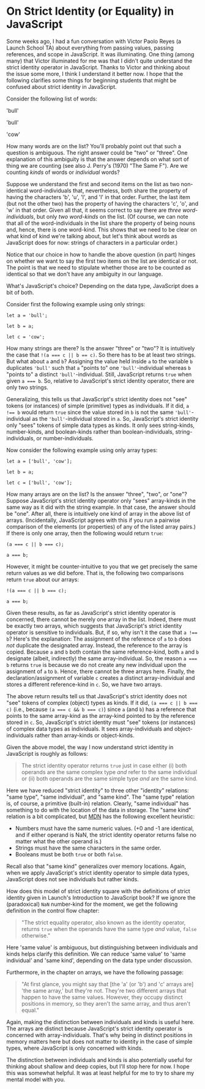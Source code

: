 # On Strict Identity (or Equality) in JavaScript #

Some weeks ago, I had a fun conversation with Victor Paolo Reyes (a Launch School TA) about everything from passing values, passing references, and scope in JavaScript. It was illuminating. One thing (among many) that Victor illuminated for me was that I didn't quite understand the strict identity operator in JavaScript. Thanks to Victor and thinking about the issue some more, I think I understand it better now. I hope that the following clarifies some things for beginning students that might be confused about strict identity in JavaScript.

Consider the following list of words:

'bull'

'bull'

'cow'

How many words are on the list? You'll probably point out that such a question is ambiguous. The right answer could be "two" or "three". One explanation of this ambiguity is that the answer depends on what sort of thing we are counting (see also J. Perry's (1970) "The Same F"). Are we counting _kinds_ of words or _individual_ words?

Suppose we understand the first and second items on the list as two non-identical word-individuals that, nevertheless, both share the property of having the characters 'b', 'u', 'l', and 'l' in that order. Further, the last item (but not the other two) has the property of having the characters 'c', 'o', and 'w' in that order. Given all that, it seems correct to say there are _three word-individuals_, but only _two word-kinds_ on the list. (Of course, we can note that all of the word-individuals in the list share the property of being nouns and, hence, there is one word-kind. This shows that we need to be clear on what kind of kind we're talking about, but let's think about words as JavaScript does for now: strings of characters in a particular order.)

Notice that our choice in how to handle the above question (in part) hinges on whether we want to say the first two items on the list are identical or not. The point is that we need to stipulate whether those are to be counted as identical so that we don't have any ambiguity in our language.

What's JavaScript's choice? Depending on the data type, JavaScript does a bit of both.

Consider first the following example using only strings:

`let a = 'bull';`

`let b = a;`

`let c = 'cow';`

How many strings are there? Is the answer "three" or "two"? It is intuitively the case that `!(a === c || b == c)`. So there has to be at least two strings. But what about `a` and `b`? Assigning the value held inside `a` to the variable `b` duplicates `'bull'` such that `a` "points to" one `'bull'`-individual whereas `b` "points to" a distinct `'bull'`-individual. Still, JavaScript returns `true` when given `a === b`. So, relative to JavaScript's strict identity operator, there are only two strings.

Generalizing, this tells us that JavaScript's strict identity does not "see" tokens (or instances) of simple (primitive) types as individuals. If it did, `a !== b` would return `true` since the value stored in `b` is not the same `'bull'`-individual as the `'bull'`-individual stored in `a`. So, JavaScript's strict identity only "sees" tokens of simple data types as kinds. It only sees string-kinds, number-kinds, and boolean-kinds rather than boolean-individuals, string-individuals, or number-individuals.

Now consider the following example using only array types:

`let a = ['bull', 'cow'];`

`let b = a;`

`let c = ['bull', 'cow'];`

How many arrays are on the list? Is the answer "three", "two", or "one"? Suppose JavaScript's strict identity operator only "sees" array-kinds in the same way as it did with the string example. In that case, the answer should be "one". After all, there is intuitively one kind of array in the above list of arrays. (Incidentally, JavaScript agrees with this if you run a pairwise comparison of the elements (or properties) of any of the listed array pairs.) If there is only one array, then the following would return `true`:

`(a === c || b === c);`

`a === b;`

However, it might be counter-intuitive to you that we get precisely the same return values as we did before. That is, the following two comparisons return `true` about our arrays:

`!(a === c || b === c);`

`a === b;`

Given these results, as far as JavaScript's strict identity operator is concerned, there cannot be merely one array in the list. Indeed, there must be exactly two arrays, which suggests that JavaScript's strict identity operator is sensitive to individuals. But, if so, why isn't it the case that `a !== b`? Here's the explanation: The assignment of the reference of `a` to `b` does _not_ duplicate the designated array. Instead, the reference to the array is copied. Because `a` and `b` both contain the same reference-kind, both `a` and `b` designate (albeit, indirectly) the same array-individual. So, the reason `a === b` returns `true` is because we do not create any new individual upon the assignment of `a` to `b`. Hence, there cannot be three arrays here. Finally, the declaration/assignment of variable `c` creates a distinct array-individual and stores a different reference-kind in `c`. So, we have two arrays.

The above return results tell us that JavaScript's strict identity does not "see" tokens of complex (object) types as kinds. If it did, `(a === c || b === c)` (i.e., because `(a === c && b === c)`) since `a` (and `b`) has a reference that points to the same array-kind as the array-kind pointed to by the reference stored in `c`. So, JavaScript's strict identity must "see" tokens (or instances) of complex data types as individuals. It sees array-individuals and object-individuals rather than array-kinds or object-kinds.

Given the above model, the way I now understand strict identity in JavaScript is roughly as follows:

>The strict identity operator returns `true` just in case either (i) both operands are the same complex type _and_ refer to the same individual or (ii) both operands are the same simple type _and_ are the same kind.

Here we have reduced "strict identity" to three other "identity" relations: "same type", "same individual", and "same kind". The "same type" relation is, of course, a primitive (built-in) relation. Clearly, "same individual" has something to do with the location of the data in storage.  The "same kind" relation is a bit complicated, but [MDN](https://developer.mozilla.org/en-US/docs/Web/JavaScript/Reference/Operators/Strict_equality) has the following excellent heuristic:
- Numbers must have the same numeric values. (+0 and -1 are identical, and if either operand is NaN, the strict identity operator returns false no matter what the other operand is.)
- Strings must have the same characters in the same order.
- Booleans must be both `true` or both `false`.

Recall also that "same kind" generalizes over memory locations. Again, when we apply JavaScript's strict identity operator to simple data types, JavaScript does not see individuals but rather kinds.

How does this model of strict identity square with the definitions of strict identity given in Launch's Introduction to JavaScript book? If we ignore the (paradoxical) `NaN` number-kind for the moment, we get the following definition in the control flow chapter:

>"The strict equality operator, also known as the identity operator, returns `true` when the operands have the same type _and_ value, `false` otherwise."

Here 'same value' is ambiguous, but distinguishing between individuals and kinds helps clarify this definition. We can reduce 'same value' to 'same individual' and 'same kind', depending on the data type under discussion.

Furthermore, in the chapter on arrays, we have the following passage:

>"At first glance, you might say that [the 'a' (or 'b') and 'c' arrays are] 'the same array,' but they're not. They're two different arrays that happen to have the same values. However, they occupy distinct positions in memory, so they aren't the same array, and thus aren't equal."

Again, making the distinction between individuals and kinds is useful here. The arrays are distinct because JavaScript's strict identity operator is concerned with array-individuals. That's why being in distinct positions in memory matters here but does not matter to identity in the case of simple types, where JavaScript is only concerned with kinds.

The distinction between individuals and kinds is also potentially useful for thinking about shallow and deep copies, but I'll stop here for now. I hope this was somewhat helpful. It was at least helpful for me to try to share my mental model with you.
